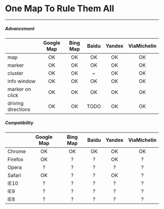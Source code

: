 # One Map To Rule Them All
---

##### Advancement
|  | Google Map | Bing Map | Baidu | Yandex | ViaMichelin |
|-----|:----------:|:--------:|:-----:|:------:|:-----------:|
| map | OK | OK | OK | OK | OK |
| marker | OK | OK | OK | OK | OK |
| cluster | OK | OK | ~ | OK | OK |
| info window | OK | OK | OK | OK | OK |
| marker on click | OK | OK | OK | OK | OK |
| driving directions | OK | OK | TODO | OK | OK |

##### Compatibility
| | Google Map | Bing Map | Baidu | Yandex | ViaMichelin |
|-----|:----------:|:--------:|:-----:|:------:|:-----------:|
| Chrome | OK | OK | OK | OK | OK |
| Firefox | OK | ? | ? | OK | ? |
| Opera | ? | ? | ? | ? | ? |
| Safari | OK | ? | ? | OK | ? |
| IE10 | ? | ? | ? | ? | ? |
| IE9 | ? | ? | ? | ? | ? |
| IE8 | ? | ? | ? | ? | ? |
